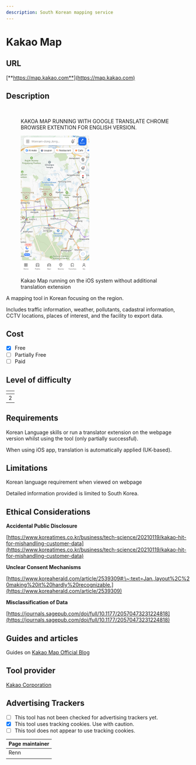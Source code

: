```yaml
---
description: South Korean mapping service
---
```


# Kakao Map

## URL

[**https://map.kakao.com**](https://map.kakao.com)

## Description

<figure><img src=".gitbook/assets/Kakao.JPG" alt=""><figcaption><p>KAKOA MAP RUNNING WITH GOOGLE TRANSLATE CHROME BROWSER EXTENTION FOR ENGLISH VERSION.</p></figcaption></figure>

<figure><img src=".gitbook/assets/IMG_6448.jpeg" alt="" width="188"><figcaption><p>Kakao Map running on the iOS system without additional translation extension</p></figcaption></figure>

A mapping tool in Korean focusing on the region.

Includes traffic information, weather, pollutants, cadastral information, CCTV locations, places of interest, and the facility to export data.

## Cost

* [x] Free
* [ ] Partially Free
* [ ] Paid

## Level of difficulty

<table><thead><tr><th data-type="rating" data-max="5"></th></tr></thead><tbody><tr><td>2</td></tr></tbody></table>

## Requirements

Korean Language skills or run a translator extension on the webpage version whilst using the tool (only partially successful).

When using iOS app, translation is automatically applied (UK-based).&#x20;

## Limitations

Korean language requirement when viewed on webpage

Detailed information provided is limited to South Korea.&#x20;

## Ethical Considerations

**Accidental Public Disclosure**&#x20;

[https://www.koreatimes.co.kr/business/tech-science/20210119/kakao-hit-for-mishandling-customer-data](https://www.koreatimes.co.kr/business/tech-science/20210119/kakao-hit-for-mishandling-customer-data)

**Unclear Consent Mechanisms**&#x20;

[https://www.koreaherald.com/article/2539309#:\~:text=Jan.,layout%2C%20making%20it%20hardly%20recognizable.](https://www.koreaherald.com/article/2539309)

**Misclassification of Data**

[https://journals.sagepub.com/doi/full/10.1177/20570473231224818](https://journals.sagepub.com/doi/full/10.1177/20570473231224818)

## Guides and articles

Guides on [Kakao Map Official Blog](https://kakaomap.tistory.com/category/%EC%B9%B4%EC%B9%B4%EC%98%A4%EB%A7%B5%20%EC%9D%B4%EC%9A%A9%EA%B0%80%EC%9D%B4%EB%93%9C)

## Tool provider

[Kakao Corporation](https://www.kakaocorp.com/page/)&#x20;

## Advertising Trackers

* [ ] This tool has not been checked for advertising trackers yet.
* [x] This tool uses tracking cookies. Use with caution.
* [ ] This tool does not appear to use tracking cookies.

| Page maintainer |
| --------------- |
| Renn            |
|                 |
